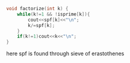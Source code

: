 ```c++
void factorize(int k) {
	while(k!=1 && !isprime[k]){
        cout<<spf[k]<<"\n";
        k/=spf[k];
    }
    if(k!=1)cout<<k<<"\n";
}
```

here spf is found through sieve of erastothenes
